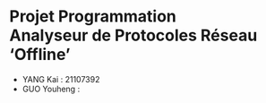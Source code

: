 # Projet Programmation <br> Analyseur de Protocoles Réseau ‘Offline’

- YANG Kai : 21107392
- GUO Youheng : 